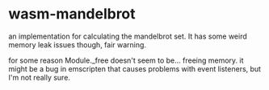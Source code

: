 # wasm-mandelbrot
an implementation for calculating the mandelbrot set. It has some weird memory leak issues though, fair warning.

for some reason Module.\_free doesn't seem to be... freeing memory. it might be a bug in emscripten that causes problems with event listeners, but I'm not really sure.
